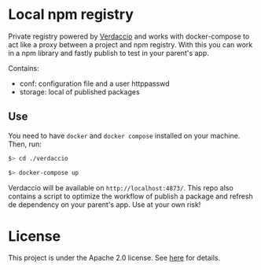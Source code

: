 # Local npm registry

Private registry powered by [Verdaccio](https://verdaccio.org/) and works with docker-compose to act like a proxy between a project and npm registry. With this you can work in a npm library and fastly publish to test in your parent's app.

Contains:

- conf: configuration file and a user httppasswd
- storage: local of published packages

## Use

You need to have `docker` and `docker compose` installed on your machine. Then, run:

```bash
$> cd ./verdaccio

$> docker-compose up
```

Verdaccio will be available on `http://localhost:4873/`. This repo also contains a script to optimize the workflow of publish a package and refresh de dependency on your parent's app. Use at your own risk!

# License

This project is under the Apache 2.0 license. See [here](#license) for details.